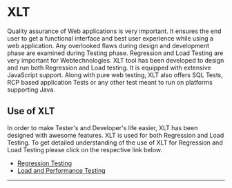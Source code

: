 # XLT 

Quality assurance of Web applications is very important. It ensures the end user to get a 
functional interface and best user experience while using a web application. Any overlooked 
flaws during design and development phase are examined during Testing phase. Regression and 
Load Testing are very important for Webtechnologies. XLT tool has been developed to design 
and run both Regression and Load testing. It is equipped with extensive JavaScript support. 
Along with pure web testing, XLT also offers SQL Tests, RCP based application Tests or any 
other test meant to run on platforms supporting Java.  

## Use of XLT 

In order to make Tester's and Developer's life easier, XLT has been designed with awesome 
features. XLT is used for both Regression and Load Testing. To get detailed understanding of 
the use of XLT for Regression and Load Testing please click on the respective link below.

* [Regression Testing](https://lab.xceptance.de/releases/xlt/latest/getting-started/01-test-automation.html)
* [Load and Performance Testing](https://lab.xceptance.de/releases/xlt/latest/getting-started/02-performance-testing.html)
___
